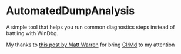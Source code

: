 # AutomatedDumpAnalysis

A simple tool that helps you run common diagnostics steps instead of battling with WinDbg.

My thanks to [this post by Matt Warren][1] for bring [ClrMd][2] to my attention

[1]: http://mattwarren.org/2016/09/06/Analysing-.NET-Memory-Dumps-with-CLR-MD/
[2]: https://github.com/Microsoft/clrmd
